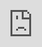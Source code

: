 ```yaml
---
layout: post
title: "전 24K 멤버 KISU가 다가오는 앨범 'BOY'의 두 번째 티저 영상을 공개한다."
author: "undefined"
thumbnail: "https://www.allkpop.com/upload/2021/01/content/261521/thumb/1611692465_GhostWriter.jpg"
tags: 
---
```




<div class="video_wrapper" style="padding-top: 56.25%;">
    <iframe id="player" class="main_video" src="https://www.youtube.com/embed/KpAJ69YrG8U" width="100%" height="100%" frameborder="0" allowfullscreen="" style="display: block !important; position: absolute; top: 0px; left: 0px; width: 100%; height: 100%;"></iframe>
</div>


전 24K 멤버 KISU가 솔로 가수로 컴백하며 다가오는 새 앨범 `BOY`의 또 다른 티저 영상을 공개했다.

앞서 KISU는 지난 1월 22일 티저 영상 `BOY: PROLOGUE Film`을 유튜브에 공개했다. 그 가수는 비디오에서 도시적인 배경을 거닐면서 성장에 대한 자신의 생각을 공유한다.

지난 1월 26일, 그는 다가오는 앨범 `BOY`의 두 번째 티저를 공개했는데, 이 티저는 한 소년이 차에 치일 가능성이 있는 불길한 영상을 보여준다. 이 의문의 영상은 1월 29일 앨범 발매를 암시하며 유튜브에 게재됐다.